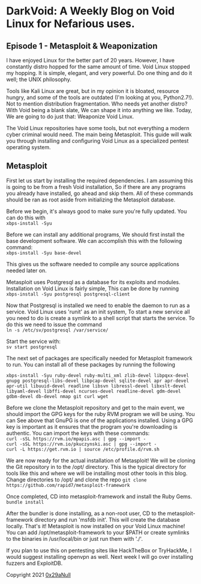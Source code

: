 # DarkVoid: A Weekly Blog on Void Linux for Nefarious uses.
## Episode 1 - Metasploit & Weaponization

I have enjoyed Linux for the better part of 20 years. However,
I have constantly distro hopped for the same amount of time. Void Linux
stopped my hopping. It is simple, elegant, and very powerful. Do one thing and
do it well; the UNIX philosophy.

Tools like Kali Linux are great, but in my opinion it is bloated, resource
hungry, and some of the tools are outdated (I'm looking at you, Python2.7!).
Not to mention distribution fragmentation. Who needs yet another distro? With
Void being a blank slate, We can shape it into anything we like. Today, We are
going to do just that: Weaponize Void Linux.

The Void Linux repositories have some tools, but not everything a modern
cyber criminal would need. The main being Metasploit. This guide will walk
you through installing and configuring Void Linux as a specialized pentest
operating system.

## Metasploit
  First let us start by installing the required dependencies. I am assuming
  this is going to be from a fresh Void installation, So if there are any
  programs you already have installed, go ahead and skip them. All of these
  commands should be ran as root aside from initializing the Metasploit
  database.

  Before we begin, it's always good to make sure you're fully updated.
  You can do this with \
  ``` xbps-install -Syu ```

  Before we can install any additional programs, We should first install the
  base development software. We can accomplish this with the following command: \
  ``` xbps-install -Syu base-devel ```

  This gives us the software needed to compile
  any source applications needed later on.

  Metasploit uses Postgresql as a database for its exploits and modules.
  Installation on Void Linux is fairly simple, This can be done by running \
  ``` xbps-install -Syu postgresql postgresql-client ```

  Now that Postgresql is installed we need to enable the daemon to run as a
  service. Void Linux uses 'runit' as an init system, To start a new service all
  you need to do is create a symlink to a shell script that starts the service.
  To do this we need to issue the command \
  ``` ln -s /etc/sv/postgresql /var/service/ ```

  Start the service with: \
  ``` sv start postgresql ```

  The next set of packages are specifically needed for Metasploit framework
  to run. You can install all of these packages by running the following

  ``` xbps-install -Syu ruby-devel ruby-multi_xml zlib-devel libpqxx-devel gnupg postgresql-libs-devel libpcap-devel sqlite-devel apr apr-devel apr-util libuuid-devel readline libsvn libressl-devel libxslt-devel libyaml-devel libffi-devel ncurses-devel readline-devel gdm-devel gdbm-devel db-devel nmap git curl wget ```

  Before we clone the Metasploit repository and get to the main event, we should
  import the GPG keys for the ruby RVM program we will be using. You can See
  above that GnuPG is one of the applications installed. Using a GPG key is
  important as it ensures that the program you're downloading is authentic.
  You can import the keys with these commands: \
  ``` curl -sSL https://rvm.io/mpapis.asc | gpg --import - ``` \
  ``` curl -sSL https://rvm.io/pkuczynski.asc | gpg --import - ``` \
  ``` curl -L https://get.rvm.io | source /etc/profile.d/rvm.sh ``` 

  We are now ready for the actual installation of Metasploit! We will be
  cloning the Git repository in to the /opt/ directory. This is the typical
  directory for tools like this and where we will be installing most other
  tools in this blog. Change directories to /opt/ and clone the repo
  ``` git clone https://github.com/rapid7/metasploit-framework ```

  Once completed, CD into metasploit-framework and install the Ruby Gems. \
  ``` bundle install ```

  After the bundler is done installing, as a non-root user, CD to the
  metasploit-framework directory and run 'msfdb init'. This will create the
  database locally. That's it! Metasploit is now installed on your Void Linux
  machine! You can add /opt/metasploit-framework to your $PATH or create
  symlinks to the binaries in /usr/local/bin or just run them with './'.

  If you plan to use this on pentesting sites like HackTheBox or TryHackMe,
  I would suggest installing openvpn as well. Next week I will go over
  installing fuzzers and ExploitDB.

  Copyright 2021 [0x29aNull](0x29a@null.net)
